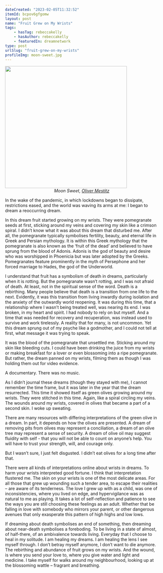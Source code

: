 ```yaml
---
dateCreated: "2023-02-05T11:32:52"
itemId: bcpov6gfgomw
layout: post
name: "Fruit Grew on My Wrists"
tags:
    - hasTag: rebeccakelly
    - hasAuthor: rebeccakelly
    - featuredIn: dreamnetwork
type: post
urlSlug: "fruit-grew-on-my-wrists"
profileImg: moon-sweet.jpg
---
```


<img src="../images/moon-sweet.jpg" width="400px" height="auto"/>
<!--nopreview--><div style="text-align:center"><i>Moon Sweet, <a href="../@olivermestitz">Oliver Mestitz</a></i></div><!--/nopreview-->

In the wake of the pandemic, in which lockdowns began to dissipate, restrictions eased, and the world was waving its arms at me: I began to dream a reoccurring dream.

In this dream fruit started growing on my wrists. They were pomegranate seeds at first, sticking around my veins and covering my skin like a crimson spiral. I didn’t know what it was about this dream that disturbed me. After all, the pomegranate typically symbolises fertility, beauty, and eternal life in Greek and Persian mythology. It is within this Greek mythology that the pomegranate is also known as the ‘fruit of the dead’ and believed to have sprung from the blood of Adonis. Adonis is the god of beauty and desire who was worshipped in Phoenicia but was later adopted by the Greeks. Pomegranates feature prominently in the myth of Persephone and her forced marriage to Hades, the god of the Underworld.

I understand that fruit has a symbolism of death in dreams, particularly when it is rotting. But the pomegranate wasn’t rotting, and I was not afraid of death. At least, not in the spiritual sense of the word. Death is a rebirthing. Many people believe that death is a transition from one life to the next. Evidently, it was this transition from living inwardly during isolation and the anxiety of the outwardly world reopening. It was during this time, that a relationship where I wasn’t being treated well, was nearing its end. I was broken, in my heart and spirit. I had nobody to rely on but myself. And a time that was needed for recovery and recuperation, was instead used to survive and work tirelessly. A reality that for many, is not uncommon. Yet this dream sprung out of my psyche like a godmother, and I could not tell at first, what message it was trying to speak.

It was the blood of the pomegranate that unsettled me. Sticking around my skin like bleeding cuts. I could have been drinking the juice from my wrists or making breakfast for a lover or even blossoming into a ripe pomegranate. But rather, the dream panned on my wrists, filming them as though I was holding them out for video evidence.

A documentary. There was no music.

As I didn’t journal these dreams (though they stayed with me), I cannot remember the time frame, but it was later in the year that the dream resurrected. This time it showed itself as green olives growing around my wrists. They were stitched in this time. Again, like a spiral circling my veins. The wounds around my wrists, covered in olives that became a part of a second skin. I woke up sweating.

There are many resources with differing interpretations of the green olive in a dream. In part, it depends on how the olives are presented. A dream of removing pits from olives may represent a conciliation, a dream of an olive tree may represent a sense of security. A dream of olive oil may suggest fluidity with self - that you will not be able to count on anyone’s help. You will have to trust your strength, will, and courage only.

But I wasn’t sure, I just felt disgusted. I didn’t eat olives for a long time after that.

There were all kinds of interpretations online about wrists in dreams. To harm your wrists interpreted good fortune. I think that interpretation flustered me. The skin on your wrists is one of the most delicate areas. For all those that grew up wounding such a tender area, to escape their realities – are aware of its tenderness. The love I grew up with as a child, was one of inconsistencies, where you lived on edge, and hypervigilance was as natural to me as playing. It takes a lot of self-reflection and patience to see the ways you are still choosing these feelings as an adult. Whether that be falling in love with somebody who mirrors your parent, or other dangerous avenues that only exasperate this pattern of high highs and low lows.

If dreaming about death symbolises an end of something, then dreaming about near-death symbolises a foreboding. To be living in a state of almost, of half-there, of an ambivalence towards living. Everyday that I choose to heal in my solitude. I am healing my dreams. I am healing the lens I see myself through. I don’t betray myself anymore, I don’t want to die anymore. The rebirthing and abundance of fruit grows on my wrists. And the wound, is where you send your love to, where you give water and light and medicine. I take myself for walks around my neighbourhood, looking up at the blossoming wattle – fragrant and breathing.
